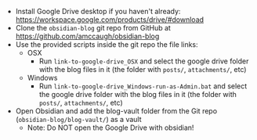 - Install Google Drive desktop if you haven't already: https://workspace.google.com/products/drive/#download
- Clone the `obsidian-blog` git repo from GitHub at https://github.com/amccaugh/obsidian-blog
- Use the provided scripts inside the git repo the file links:
	- OSX
		- Run `link-to-google-drive_OSX` and select the google drive folder with the blog files in it (the folder with `posts/`, `attachments/`, etc)
	- Windows
		- Run `link-to-google-drive_Windows-run-as-Admin.bat` and select the google drive folder with the blog files in it (the folder with `posts/`, `attachments/`, etc)
- Open Obsidian and add the blog-vault folder from the Git repo (`obsidian-blog/blog-vault/`) as a vault
    - Note: Do NOT open the Google Drive with obsidian!